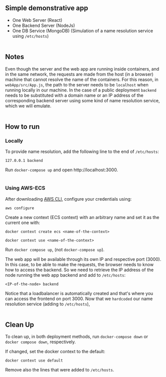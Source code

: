 ## Simple demonstrative app

- One Web Server (React)
- One Backend Server (NodeJs)
- One DB Service (MongoDB)
(Simulation of a name resolution service using `/etc/hosts`)<br></br>

## Notes

Even though the server and the web app are running inside containers, and in the same network, the requests are made from the host (in a browser) machine that cannot resolve the name of the containers. For this reason, in `webApp/src/App.js`, the path to the server needs to be `localhost` when running locally in our machine. In the case of a public deployment `backend` needs to be substituted with a domain name or an IP address of the corresponding backend server using some kind of name resolution service, which we will emulate.<br></br>


## How to run

### Locally

To provide name resolution, add the following line to the end of `/etc/hosts`:

`127.0.0.1 backend`

Run `docker-compose up` and open http://localhost:3000.<br></br>


### Using AWS-ECS

After downloading [AWS CLI](https://docs.aws.amazon.com/cli/latest/userguide/cli-chap-welcome.html), configure your credentials using:

`aws configure`

Create a new context (ECS context) with an arbitrary name and set it as the current one with:

`docker context create ecs <name-of-the-context>`

`docker context use <name-of-the-context>`

Run `docker compose up`, (not `docker-compose up`).

The web app will be available through its own IP and respective port (3000). In this case, to be able to make the requests, the browser needs to know how to access the backend. So we need to retrieve the IP address of the node running the web app backend and add to `/etc/hosts`:

`<IP-of-the-node> backend`

Notice that a loadbalancer is automatically created and that's where you can access the frontend on port 3000. Now that we `hardcoded` our name resolution service (adding to `/etc/hosts`), <br></br>

## Clean Up

To clean up, in both deployment methods, run `docker-compose down` or `docker compose down`, respectively.

If changed, set the docker context to the default:

`docker context use default`

Remove also the lines that were added to `/etc/hosts`.
